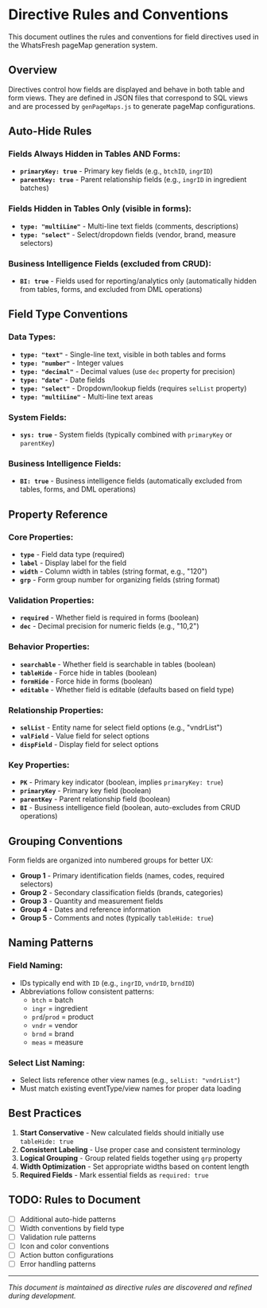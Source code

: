 # Directive Rules and Conventions

This document outlines the rules and conventions for field directives used in the WhatsFresh pageMap generation system.

## Overview

Directives control how fields are displayed and behave in both table and form views. They are defined in JSON files that correspond to SQL views and are processed by `genPageMaps.js` to generate pageMap configurations.

## Auto-Hide Rules

### Fields Always Hidden in Tables AND Forms:
- **`primaryKey: true`** - Primary key fields (e.g., `btchID`, `ingrID`)
- **`parentKey: true`** - Parent relationship fields (e.g., `ingrID` in ingredient batches)

### Fields Hidden in Tables Only (visible in forms):
- **`type: "multiLine"`** - Multi-line text fields (comments, descriptions)
- **`type: "select"`** - Select/dropdown fields (vendor, brand, measure selectors)

### Business Intelligence Fields (excluded from CRUD):
- **`BI: true`** - Fields used for reporting/analytics only (automatically hidden from tables, forms, and excluded from DML operations)

## Field Type Conventions

### Data Types:
- **`type: "text"`** - Single-line text, visible in both tables and forms
- **`type: "number"`** - Integer values
- **`type: "decimal"`** - Decimal values (use `dec` property for precision)
- **`type: "date"`** - Date fields
- **`type: "select"`** - Dropdown/lookup fields (requires `selList` property)
- **`type: "multiLine"`** - Multi-line text areas

### System Fields:
- **`sys: true`** - System fields (typically combined with `primaryKey` or `parentKey`)

### Business Intelligence Fields:
- **`BI: true`** - Business intelligence fields (automatically excluded from tables, forms, and DML operations)

## Property Reference

### Core Properties:
- **`type`** - Field data type (required)
- **`label`** - Display label for the field
- **`width`** - Column width in tables (string format, e.g., "120")
- **`grp`** - Form group number for organizing fields (string format)

### Validation Properties:
- **`required`** - Whether field is required in forms (boolean)
- **`dec`** - Decimal precision for numeric fields (e.g., "10,2")

### Behavior Properties:
- **`searchable`** - Whether field is searchable in tables (boolean)
- **`tableHide`** - Force hide in tables (boolean)
- **`formHide`** - Force hide in forms (boolean)
- **`editable`** - Whether field is editable (defaults based on field type)

### Relationship Properties:
- **`selList`** - Entity name for select field options (e.g., "vndrList")
- **`valField`** - Value field for select options
- **`dispField`** - Display field for select options

### Key Properties:
- **`PK`** - Primary key indicator (boolean, implies `primaryKey: true`)
- **`primaryKey`** - Primary key field (boolean)
- **`parentKey`** - Parent relationship field (boolean)
- **`BI`** - Business intelligence field (boolean, auto-excludes from CRUD operations)

## Grouping Conventions

Form fields are organized into numbered groups for better UX:
- **Group 1** - Primary identification fields (names, codes, required selectors)
- **Group 2** - Secondary classification fields (brands, categories)
- **Group 3** - Quantity and measurement fields
- **Group 4** - Dates and reference information
- **Group 5** - Comments and notes (typically `tableHide: true`)

## Naming Patterns

### Field Naming:
- IDs typically end with `ID` (e.g., `ingrID`, `vndrID`, `brndID`)
- Abbreviations follow consistent patterns:
  - `btch` = batch
  - `ingr` = ingredient
  - `prd`/`prod` = product
  - `vndr` = vendor
  - `brnd` = brand
  - `meas` = measure

### Select List Naming:
- Select lists reference other view names (e.g., `selList: "vndrList"`)
- Must match existing eventType/view names for proper data loading

## Best Practices

1. **Start Conservative** - New calculated fields should initially use `tableHide: true`
2. **Consistent Labeling** - Use proper case and consistent terminology
3. **Logical Grouping** - Group related fields together using `grp` property
4. **Width Optimization** - Set appropriate widths based on content length
5. **Required Fields** - Mark essential fields as `required: true`

## TODO: Rules to Document

- [ ] Additional auto-hide patterns
- [ ] Width conventions by field type
- [ ] Validation rule patterns
- [ ] Icon and color conventions
- [ ] Action button configurations
- [ ] Error handling patterns

---

*This document is maintained as directive rules are discovered and refined during development.*